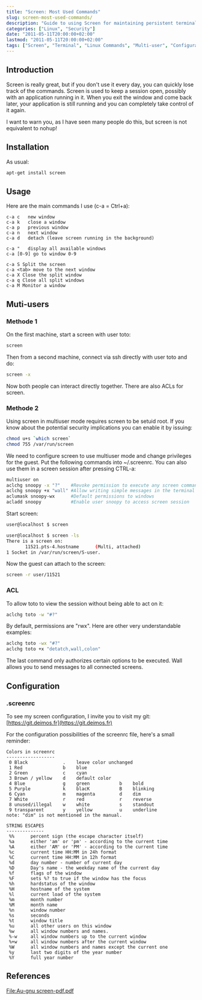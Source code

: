```yaml
---
title: "Screen: Most Used Commands"
slug: screen-most-used-commands/
description: "Guide to using Screen for maintaining persistent terminal sessions, with most commonly used commands and multi-user configuration."
categories: ["Linux", "Security"]
date: "2011-05-11T20:00:00+02:00"
lastmod: "2011-05-11T20:00:00+02:00"
tags: ["Screen", "Terminal", "Linux Commands", "Multi-user", "Configuration"]
---
```


## Introduction

Screen is really great, but if you don't use it every day, you can quickly lose track of the commands. Screen is used to keep a session open, possibly with an application running in it. When you exit the window and come back later, your application is still running and you can completely take control of it again.

I want to warn you, as I have seen many people do this, but screen is not equivalent to nohup!

## Installation

As usual:

```bash
apt-get install screen
```

## Usage

Here are the main commands I use (c-a = Ctrl+a):

```
c-a c   new window
c-a k   close a window
c-a p   previous window
c-a n   next window
c-a d   detach (leave screen running in the background)
```

```
c-a "   display all available windows
c-a [0-9] go to window 0-9
```

```
c-a S Split the screen
c-a <tab> move to the next window
c-a X Close the split window
c-a q Close all split windows
c-a M Monitor a window
```

## Muti-users

### Methode 1

On the first machine, start a screen with user toto:

```bash
screen
```

Then from a second machine, connect via ssh directly with user toto and do:

```bash
screen -x
```

Now both people can interact directly together.
There are also ACLs for screen.

### Methode 2

Using screen in multiuser mode requires screen to be setuid root. If you know about the potential security implications you can enable it by issuing:

```bash
chmod u+s `which screen`
chmod 755 /var/run/screen
```

We need to configure screen to use multiuser mode and change privileges for the guest. Put the following commands into ~/.screenrc. You can also use them in a screen session after pressing CTRL-a:

```bash
multiuser on
aclchg snoopy -x "?"    #Revoke permission to execute any screen command
aclchg snoopy +x "wall" #Allow writing simple messages in the terminal status line
aclumask snoopy-wx      #Default permissions to windows
acladd snoopy           #Enable user snoopy to access screen session
```

Start screen:

```bash
user@localhost $ screen
```

```bash
user@localhost $ screen -ls
There is a screen on:
       11521.pts-4.hostname      (Multi, attached)
1 Socket in /var/run/screen/S-user.
```

Now the guest can attach to the screen:

```bash
screen -r user/11521
```

### ACL

To allow toto to view the session without being able to act on it:

```bash
aclchg toto -w "#?"
```

By default, permissions are "rwx". Here are other very understandable examples:

```bash
aclchg toto -wx "#?"
aclchg toto +x "detatch,wall,colon"
```

The last command only authorizes certain options to be executed. Wall allows you to send messages to all connected screens.

## Configuration

### .screenrc

To see my screen configuration, I invite you to visit my git: [https://git.deimos.fr](https://git.deimos.fr)

For the configuration possibilities of the screenrc file, here's a small reminder:

```
Colors in screenrc
------------------
 0 Black             .    leave color unchanged
 1 Red               b    blue
 2 Green             c    cyan
 3 Brown / yellow    d    default color
 4 Blue              g    green           b    bold
 5 Purple            k    blacK           B    blinking
 6 Cyan              m    magenta         d    dim
 7 White             r    red             r    reverse
 8 unused/illegal    w    white           s    standout
 9 transparent       y    yellow          u    underline
note: "dim" is not mentioned in the manual.

STRING ESCAPES
--------------
 %%      percent sign (the escape character itself)
 %a      either 'am' or 'pm' - according to the current time
 %A      either 'AM' or 'PM' - according to the current time
 %c      current time HH:MM in 24h format
 %C      current time HH:MM in 12h format
 %d      day number - number of current day
 %D      Day's name - the weekday name of the current day
 %f      flags of the window
 %F      sets %? to true if the window has the focus
 %h      hardstatus of the window
 %H      hostname of the system
 %l      current load of the system
 %m      month number
 %M      month name
 %n      window number
 %s      seconds
 %t      window title
 %u      all other users on this window
 %w      all window numbers and names.
 %-w     all window numbers up to the current window
 %+w     all window numbers after the current window
 %W      all window numbers and names except the current one
 %y      last two digits of the year number
 %Y      full year number
```

## References

[File:Au-gnu screen-pdf.pdf](../../../static/pdf/au-gnu_screen-pdf.pdf)
